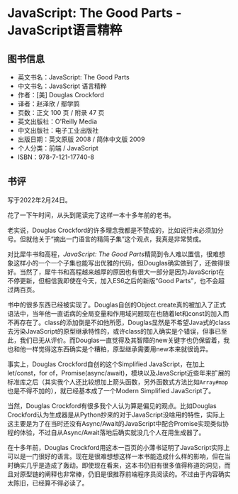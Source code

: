 # JavaScript: The Good Parts - JavaScript语言精粹

## 图书信息

- 英文书名：JavaScript: The Good Parts
- 中文书名：JavaScript 语言精粹
- 作者：[美] Douglas Crockford
- 译者：赵泽欣 / 鄢学鹍
- 页数：正文 100 页 / 附录 47 页
- 英文出版社：O'Reilly Media
- 中文出版社：电子工业出版社
- 出版日期：英文原版 2008 / 简体中文版 2009
- 个人分类：前端 / JavaScript
- ISBN：978-7-121-17740-8

## 书评

写于2022年2月24日。

花了一下午时间，从头到尾读完了这样一本十多年前的老书。

老实说，Douglas Crockford的许多理念我都是不赞成的，比如说行末必须加分号。但就他关于“摘出一门语言的精简子集”这个观点，我真是非常赞成。

对比犀牛书和高程，*JavaScript: The Good Parts*精简到令人难以置信，很难想象这样小的一个一个子集也能写出优雅的代码，但Douglas确实做到了，还做得很好。当然了，犀牛书和高程越来越厚的原因也有很大一部分是因为JavaScript在不停更新，但相信我即使在今天，加入ES6之后的新版“Good Parts”，也不会超过两百页。

书中的很多东西已经被实现了。Douglas自创的Object.create真的被加入了正式语法中，当年他一直诟病的全局变量和作用域问题现在也随着let和const的加入而不再存在了。class的添加倒是不如他所愿，Douglas显然是不希望Java式的class去污染JavaScript的原型继承特性的，或许class的加入确实是个错误，但事已至此，我们已无从评价。而Douglas一直觉得及其智障的new关键字也仍保留着，我也和他一样觉得这东西确实是个糟粕，原型继承需要用new本来就很诡异。

事实上，Douglas Crockford自创的这个Simplified JavaScript，在加上let/const，for of，Promise(async/await)，模块以及JavaScript近些年来扩展的标准库之后（其实我个人还比较想加上箭头函数，另外函数式方法比如`Array#map`也是不得不加的），就已经基本成了一个Modern Simplified JavaScript了。

当然，Douglas Crockford有很多我个人认为算是偏见的观点。比如Douglas Crockford认为生成器是从Python抄来的对于JavaScript没啥用的特性，实际上这主要是为了在当时还没有Async/Await的JavaScript中配合Promise实现类似协程的体验，不过自从Async/Await落地后确实就没几个人在用生成器了。

在十多年前，Douglas Crockford用这本一百页的小薄书证明了JavaScript实际上可以是一门很好的语言。现在是很难想想这样一本书能造成什么样的影响，但在当时确实几乎是造成了轰动。即使现在看来，这本书仍旧有很多值得称道的洞见，而且对原型链的阐释也非常棒，仍旧是很推荐前端程序员阅读的。不过由于内容确实太陈旧，已经算不得必读了。